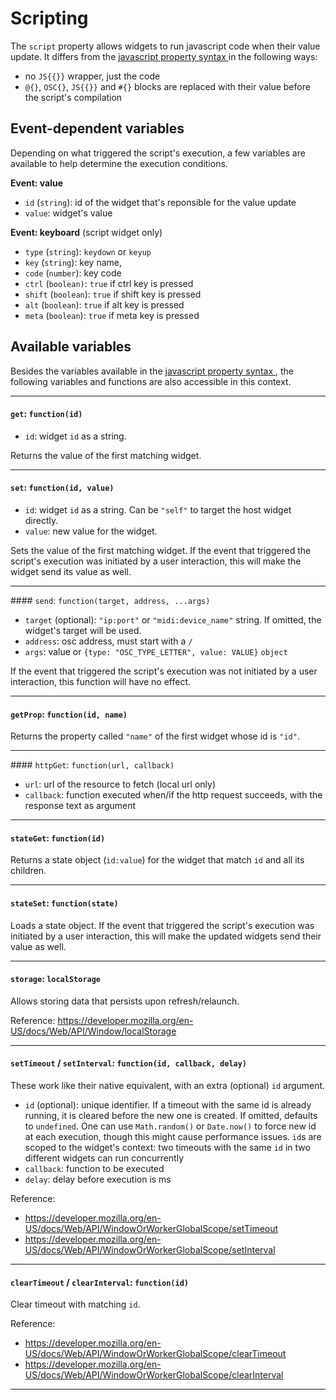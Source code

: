 # Scripting

The `script` property allows widgets to run javascript code when their value update. It differs from the [javascript property syntax ](./advanced-syntaxes.md#available-variables) in the following ways:

- no `JS{{}}` wrapper, just the code
- `@{}`, `OSC{}`, `JS{{}}` and `#{}` blocks are replaced with their value before the script's compilation

## Event-dependent variables

Depending on what triggered the script's execution, a few variables are available to help determine the execution conditions.

**Event: value**

- `id` (`string`): id of the widget that's reponsible for the value update
- `value`: widget's value

**Event: keyboard** (script widget only)

- `type` (`string`): `keydown` or `keyup`
- `key` (`string`): key name,
- `code` (`number`): key code
- `ctrl` (`boolean)`: `true` if ctrl key is pressed
- `shift` (`boolean`): `true` if shift key is pressed
- `alt` (`boolean`): `true` if alt key is pressed
- `meta` (`boolean`): `true` if meta key is pressed


## Available variables

Besides the variables available in the [javascript property syntax ](./advanced-syntaxes.md#available-variables), the following variables and functions are also accessible in this context.

----

#### `get`: `function(id)`
- `id`: widget `id` as a string.

Returns the value of the first matching widget.

----

#### `set`: `function(id, value)`
- `id`: widget `id` as a string. Can be `"self"` to target the host widget directly.
- `value`: new value for the widget.

Sets the value of the first matching widget.
If the event that triggered the script's execution was initiated by a user interaction, this will make the widget send its value as well.

----

#### `send`: `function(target, address, ...args)`
- `target` (optional): `"ip:port"` or `"midi:device_name"` string. If omitted, the widget's target will be used.
- `address`: osc address, must start with a `/`
- `args`: value or `{type: "OSC_TYPE_LETTER", value: VALUE}` `object`

If the event that triggered the script's execution was not initiated by a user interaction, this function will have no effect.

----

#### `getProp`: `function(id, name)`

Returns the property called `"name"` of the first widget whose id is `"id"`.

----

#### `httpGet`: `function(url, callback)`

- `url`: url of the resource to fetch (local url only)
- `callback`: function executed when/if the http request succeeds, with the response text as argument

----

#### `stateGet`: `function(id)`

Returns a state object (`id:value`) for the widget that match `id` and all its children.

----

#### `stateSet`: `function(state)`

Loads a state object. If the event that triggered the script's execution was initiated by a user interaction, this will make the updated widgets send their value as well.

----

#### `storage`: `localStorage`

Allows storing data that persists upon refresh/relaunch.

Reference: https://developer.mozilla.org/en-US/docs/Web/API/Window/localStorage

----

#### `setTimeout` / `setInterval`: `function(id, callback, delay)`

These work like their native equivalent, with an extra (optional) `id` argument.

- `id` (optional): unique identifier. If a timeout with the same id is already running, it is cleared before the new one is created. If omitted, defaults to `undefined`. One can use `Math.random()` or `Date.now()` to force new id at each execution, though this might cause performance issues. `id`s are scoped to the widget's context: two timeouts with the same `id` in two different widgets can run concurrently
- `callback`: function to be executed
- `delay`: delay before execution is ms

Reference:

- https://developer.mozilla.org/en-US/docs/Web/API/WindowOrWorkerGlobalScope/setTimeout
- https://developer.mozilla.org/en-US/docs/Web/API/WindowOrWorkerGlobalScope/setInterval

-----

#### `clearTimeout` / `clearInterval`: `function(id)`

Clear timeout with matching `id`.

Reference:

- https://developer.mozilla.org/en-US/docs/Web/API/WindowOrWorkerGlobalScope/clearTimeout
- https://developer.mozilla.org/en-US/docs/Web/API/WindowOrWorkerGlobalScope/clearInterval

----
